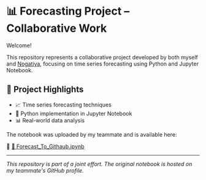 # 📊 Forecasting Project – Collaborative Work

Welcome!

This repository represents a collaborative project developed by both myself and [Nogatiya](https://github.com/Nogatiya), focusing on time series forecasting using Python and Jupyter Notebook.

## 🧠 Project Highlights

- 📈 Time series forecasting techniques  
- 🐍 Python implementation in Jupyter Notebook  
- 📊 Real-world data analysis  

The notebook was uploaded by my teammate and is available here:

🔗 [📄 Forecast_To_Githaub.ipynb](https://github.com/Nogatiya/Data-Science/blob/main/Forecast_To_Githaub.ipynb)

---

_This repository is part of a joint effort. The original notebook is hosted on my teammate's GitHub profile._
